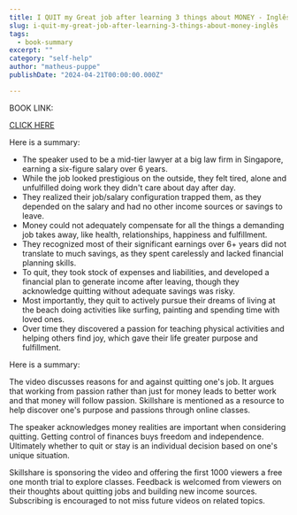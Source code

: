 ```yaml
---
title: I QUIT my Great job after learning 3 things about MONEY - Inglês
slug: i-quit-my-great-job-after-learning-3-things-about-money-inglês
tags: 
  - book-summary
excerpt: ""
category: "self-help"
author: "matheus-puppe"
publishDate: "2024-04-21T00:00:00.000Z"

---
```


BOOK LINK:

[CLICK HERE](https://www.amazon.com/gp/search?ie=UTF8&tag=matheuspupp0a-20&linkCode=ur2&linkId=4410b525877ab397377c2b5e60711c1a&camp=1789&creative=9325&index=books&keywords=i-quit-my-great-job-after-learning-3-things-about-money-inglês)



 Here is a summary:

- The speaker used to be a mid-tier lawyer at a big law firm in Singapore, earning a six-figure salary over 6 years. 
- While the job looked prestigious on the outside, they felt tired, alone and unfulfilled doing work they didn't care about day after day. 
- They realized their job/salary configuration trapped them, as they depended on the salary and had no other income sources or savings to leave. 
- Money could not adequately compensate for all the things a demanding job takes away, like health, relationships, happiness and fulfillment. 
- They recognized most of their significant earnings over 6+ years did not translate to much savings, as they spent carelessly and lacked financial planning skills. 
- To quit, they took stock of expenses and liabilities, and developed a financial plan to generate income after leaving, though they acknowledge quitting without adequate savings was risky.
- Most importantly, they quit to actively pursue their dreams of living at the beach doing activities like surfing, painting and spending time with loved ones. 
- Over time they discovered a passion for teaching physical activities and helping others find joy, which gave their life greater purpose and fulfillment.

 Here is a summary:

The video discusses reasons for and against quitting one's job. It argues that working from passion rather than just for money leads to better work and that money will follow passion. Skillshare is mentioned as a resource to help discover one's purpose and passions through online classes. 

The speaker acknowledges money realities are important when considering quitting. Getting control of finances buys freedom and independence. Ultimately whether to quit or stay is an individual decision based on one's unique situation. 

Skillshare is sponsoring the video and offering the first 1000 viewers a free one month trial to explore classes. Feedback is welcomed from viewers on their thoughts about quitting jobs and building new income sources. Subscribing is encouraged to not miss future videos on related topics.